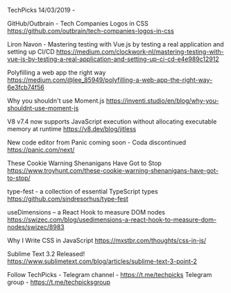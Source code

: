 TechPicks 14/03/2019 -

GitHub/Outbrain - Tech Companies Logos in CSS
https://github.com/outbrain/tech-companies-logos-in-css

Liron Navon - Mastering testing with Vue.js by testing a real application and setting up CI/CD
https://medium.com/clockwork-nl/mastering-testing-with-vue-js-by-testing-a-real-application-and-setting-up-ci-cd-e4e989c12912

Polyfilling a web app the right way
https://medium.com/@lee_85949/polyfilling-a-web-app-the-right-way-6e3fcb74f56

Why you shouldn't use Moment.js
https://inventi.studio/en/blog/why-you-shouldnt-use-moment-js

V8 v7.4 now supports JavaScript execution without allocating executable memory at runtime
https://v8.dev/blog/jitless

New code editor from Panic coming soon - Coda discontinued
https://panic.com/next/

These Cookie Warning Shenanigans Have Got to Stop
https://www.troyhunt.com/these-cookie-warning-shenanigans-have-got-to-stop/

type-fest - a collection of essential TypeScript types
https://github.com/sindresorhus/type-fest

useDimensions – a React Hook to measure DOM nodes
https://swizec.com/blog/usedimensions-a-react-hook-to-measure-dom-nodes/swizec/8983

Why I Write CSS in JavaScript
https://mxstbr.com/thoughts/css-in-js/

Sublime Text 3.2 Released!
https://www.sublimetext.com/blog/articles/sublime-text-3-point-2

Follow TechPicks -
Telegram channel - https://t.me/techpicks
Telegram group - https://t.me/techpicksgroup
